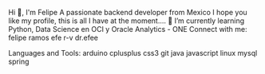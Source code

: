 Hi 👋, I'm Felipe
A passionate backend developer from Mexico I hope you like my profile, this is all I have at the moment....
🌱 I’m currently learning Python, Data Science en OCI y Oracle Analytics - ONE
Connect with me:
felipe ramos efe r-v dr.efee

Languages and Tools:
arduino cplusplus css3 git java javascript linux mysql spring
